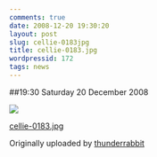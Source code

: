 ```yaml
---
comments: true
date: 2008-12-20 19:30:20
layout: post
slug: cellie-0183jpg
title: cellie-0183.jpg
wordpressid: 172
tags: news
---
```


##19:30 Saturday 20 December 2008





[![](http://farm4.static.flickr.com/3253/3121726121_08c8049284.jpg)](http://www.flickr.com/photos/thunderrabbit/3121726121/)
  


[cellie-0183.jpg](http://www.flickr.com/photos/thunderrabbit/3121726121/)
  

Originally uploaded by [thunderrabbit](http://www.flickr.com/people/thunderrabbit/)





  

